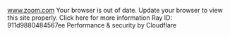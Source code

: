 www.zoom.com
Your browser is out of date. Update your browser to view this site properly.
Click here for more information
Ray ID: 911d9880484567ee
Performance & security by Cloudflare